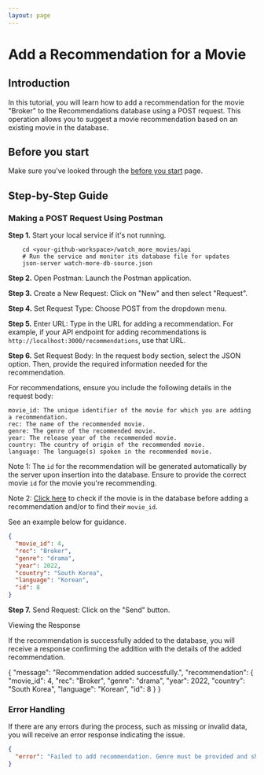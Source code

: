 ```yaml
---
layout: page
---
```


# Add a Recommendation for a Movie

## Introduction

In this tutorial, you will learn how to add a recommendation for the movie "Broker" to the Recommendations database using a POST request. This operation allows you to suggest a movie recommendation based on an existing movie in the database.

## Before you start

Make sure you've looked through the [before you start](.../quickstart/before_you_start.md) page.

## Step-by-Step Guide

### Making a POST Request Using Postman

**Step 1.** Start your local service if it's not running.

```shell
    cd <your-github-workspace>/watch_more_movies/api
    # Run the service and monitor its database file for updates
    json-server watch-more-db-source.json
```

**Step 2.** Open Postman: Launch the Postman application.

**Step 3.** Create a New Request: Click on "New" and then select "Request".

**Step 4.** Set Request Type: Choose POST from the dropdown menu.

**Step 5.** Enter URL: Type in the URL for adding a recommendation. For example, if your API endpoint for adding recommendations is `http://localhost:3000/recommendations`, use that URL.

**Step 6.** Set Request Body: In the request body section, select the JSON option. Then, provide the required information needed for the recommendation.

For recommendations, ensure you include the following details in the request body:

    movie_id: The unique identifier of the movie for which you are adding a recommendation.
    rec: The name of the recommended movie.
    genre: The genre of the recommended movie.
    year: The release year of the recommended movie.
    country: The country of origin of the recommended movie.
    language: The language(s) spoken in the recommended movie.

Note 1: The `id` for the recommendation will be generated automatically by the server upon insertion into the database. Ensure to provide the correct movie `id` for the movie you're recommending.

Note 2: [Click here](tutorials/get_a_movie.md) to check if the movie is in the database before adding a recommendation and/or to find their `movie_id`.

See an example below for guidance.

```json
{
  "movie_id": 4,
  "rec": "Broker",
  "genre": "drama",
  "year": 2022,
  "country": "South Korea",
  "language": "Korean",
  "id": 8
}
```

**Step 7.** Send Request: Click on the "Send" button.

Viewing the Response

If the recommendation is successfully added to the database, you will receive a response confirming the addition with the details of the added recommendation.

{
  "message": "Recommendation added successfully.",
  "recommendation": {
    "movie_id": 4,
    "rec": "Broker",
    "genre": "drama",
    "year": 2022,
    "country": "South Korea",
    "language": "Korean",
    "id": 8
  }
}

### Error Handling

If there are any errors during the process, such as missing or invalid data, you will receive an error response indicating the issue.

```json
{
  "error": "Failed to add recommendation. Genre must be provided and should be a string."
}
```

